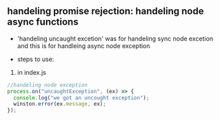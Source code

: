 ## handeling promise rejection: handeling node async functions

- 'handeling uncaught excetion' was for handeling sync node excetion and this is for handleing async node exception

- steps to use:

1. in index.js

```js
//handeling node exception
process.on("uncaughtException", (ex) => {
  console.log("we got an uncought exception");
  winston.error(ex.message, ex);
});
```
